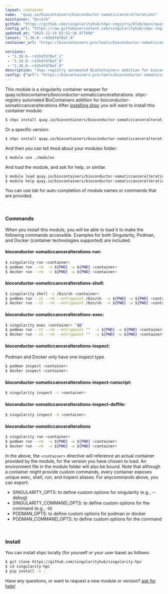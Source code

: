 ```yaml
---
layout: container
name:  "quay.io/biocontainers/bioconductor-somaticcanceralterations"
maintainer: "@vsoch"
github: "https://github.com/singularityhub/shpc-registry/blob/main/quay.io/biocontainers/bioconductor-somaticcanceralterations/container.yaml"
config_url: "https://raw.githubusercontent.com/singularityhub/shpc-registry/main/quay.io/biocontainers/bioconductor-somaticcanceralterations/container.yaml"
updated_at: "2023-12-14 02:52:16.977604"
latest: "1.36.0--r43hdfd78af_0"
container_url: "https://biocontainers.pro/tools/bioconductor-somaticcanceralterations"

versions:
 - "1.30.0--r41hdfd78af_1"
 - "1.34.0--r42hdfd78af_0"
 - "1.36.0--r43hdfd78af_0"
description: "shpc-registry automated BioContainers addition for bioconductor-somaticcanceralterations"
config: {"url": "https://biocontainers.pro/tools/bioconductor-somaticcanceralterations", "maintainer": "@vsoch", "description": "shpc-registry automated BioContainers addition for bioconductor-somaticcanceralterations", "latest": {"1.36.0--r43hdfd78af_0": "sha256:e02afe248ff788accb82f50dce649906cbbd8e47f8d61e0b7b8c06bf1abbb444"}, "tags": {"1.30.0--r41hdfd78af_1": "sha256:962b529f5ebcfb7be6011345f2398e05ba1ea54ba12956b126128aed3388fd8a", "1.34.0--r42hdfd78af_0": "sha256:d0474102dc84e4342d3ce458b744dad3dd47982ea48863a3316b97f0d47cda6f", "1.36.0--r43hdfd78af_0": "sha256:e02afe248ff788accb82f50dce649906cbbd8e47f8d61e0b7b8c06bf1abbb444"}, "docker": "quay.io/biocontainers/bioconductor-somaticcanceralterations"}
---
```


This module is a singularity container wrapper for quay.io/biocontainers/bioconductor-somaticcanceralterations.
shpc-registry automated BioContainers addition for bioconductor-somaticcanceralterations
After [installing shpc](#install) you will want to install this container module:


```bash
$ shpc install quay.io/biocontainers/bioconductor-somaticcanceralterations
```

Or a specific version:

```bash
$ shpc install quay.io/biocontainers/bioconductor-somaticcanceralterations:1.36.0--r43hdfd78af_0
```

And then you can tell lmod about your modules folder:

```bash
$ module use ./modules
```

And load the module, and ask for help, or similar.

```bash
$ module load quay.io/biocontainers/bioconductor-somaticcanceralterations/1.36.0--r43hdfd78af_0
$ module help quay.io/biocontainers/bioconductor-somaticcanceralterations/1.36.0--r43hdfd78af_0
```

You can use tab for auto-completion of module names or commands that are provided.

<br>

### Commands

When you install this module, you will be able to load it to make the following commands accessible.
Examples for both Singularity, Podman, and Docker (container technologies supported) are included.

#### bioconductor-somaticcanceralterations-run:

```bash
$ singularity run <container>
$ podman run --rm  -v ${PWD} -w ${PWD} <container>
$ docker run --rm  -v ${PWD} -w ${PWD} <container>
```

#### bioconductor-somaticcanceralterations-shell:

```bash
$ singularity shell -s /bin/sh <container>
$ podman run --it --rm --entrypoint /bin/sh  -v ${PWD} -w ${PWD} <container>
$ docker run --it --rm --entrypoint /bin/sh  -v ${PWD} -w ${PWD} <container>
```

#### bioconductor-somaticcanceralterations-exec:

```bash
$ singularity exec <container> "$@"
$ podman run --it --rm --entrypoint ""  -v ${PWD} -w ${PWD} <container> "$@"
$ docker run --it --rm --entrypoint ""  -v ${PWD} -w ${PWD} <container> "$@"
```

#### bioconductor-somaticcanceralterations-inspect:

Podman and Docker only have one inspect type.

```bash
$ podman inspect <container>
$ docker inspect <container>
```

#### bioconductor-somaticcanceralterations-inspect-runscript:

```bash
$ singularity inspect -r <container>
```

#### bioconductor-somaticcanceralterations-inspect-deffile:

```bash
$ singularity inspect -d <container>
```



#### bioconductor-somaticcanceralterations

```bash
$ singularity run <container>
$ podman run --rm  -v ${PWD} -w ${PWD} <container>
$ docker run --rm  -v ${PWD} -w ${PWD} <container>
```


In the above, the `<container>` directive will reference an actual container provided
by the module, for the version you have chosen to load. An environment file in the
module folder will also be bound. Note that although a container
might provide custom commands, every container exposes unique exec, shell, run, and
inspect aliases. For anycommands above, you can export:

 - SINGULARITY_OPTS: to define custom options for singularity (e.g., --debug)
 - SINGULARITY_COMMAND_OPTS: to define custom options for the command (e.g., -b)
 - PODMAN_OPTS: to define custom options for podman or docker
 - PODMAN_COMMAND_OPTS: to define custom options for the command

<br>

### Install

You can install shpc locally (for yourself or your user base) as follows:

```bash
$ git clone https://github.com/singularityhub/singularity-hpc
$ cd singularity-hpc
$ pip install -e .
```

Have any questions, or want to request a new module or version? [ask for help!](https://github.com/singularityhub/singularity-hpc/issues)